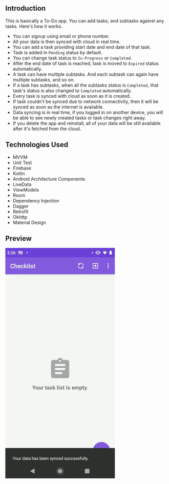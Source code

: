 ## Introduction
This is basically a To-Do app. You can add tasks, and subtasks against any tasks. Here's how it works.
* You can signup using email or phone number.
* All your data is then synced with cloud in real time.
* You can add a task providing start date and end date of that task.
* Task is added in `Pending` status by default.
* You can change task status to `In-Progress` or `Completed`.
* After the end date of task is reached, task is moved to `Expired` status automatically.
* A task can have multiple subtasks. And each subtask can again have multiple subtasks, and so on.
* If a task has subtasks, when all the subtasks status is `Completed`, that task's status is also changed to `Completed` automatically.
* Every task is synced with cloud as soon as it is created.
* If task couldn't be synced due to network connectivity, then it will be synced as soon as the internet is available.
* Data syncing is in real time, if you logged in on another device, you will be able to see newly created tasks or task changes right away.
* If you delete the app and reinstall, all of your data will be still available after it's fetched from the cloud.
## Technologies Used
* MVVM
* Unit Test
* Firebase
* Kotlin
* Android Architecture Components
* LiveData
* ViewModels
* Room
* Dependency Injection
* Dagger
* Retrofit
* Okhttp
* Material Design

## Preview

![alt-text](app/src/main/java/com/prismosis/checklist/utils/ChecklistGIF.gif)
